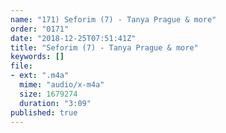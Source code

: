 ```yaml
---
name: "171) Seforim (7) - Tanya Prague & more"
order: "0171"
date: "2018-12-25T07:51:41Z"
title: "Seforim (7) - Tanya Prague & more"
keywords: []
file:
- ext: ".m4a"
  mime: "audio/x-m4a"
  size: 1679274
  duration: "3:09"
published: true
---
```

